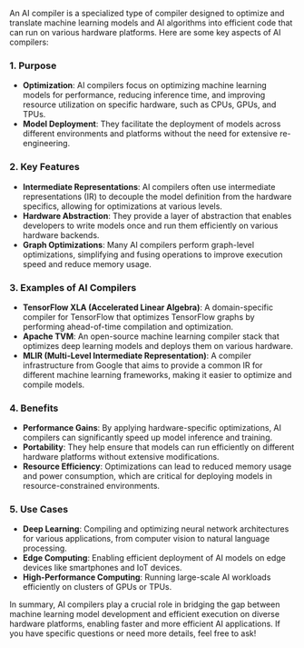 An AI compiler is a specialized type of compiler designed to optimize and translate machine learning models and AI algorithms into efficient code that can run on various hardware platforms. Here are some key aspects of AI compilers:

### 1. **Purpose**

- **Optimization**: AI compilers focus on optimizing machine learning models for performance, reducing inference time, and improving resource utilization on specific hardware, such as CPUs, GPUs, and TPUs.
- **Model Deployment**: They facilitate the deployment of models across different environments and platforms without the need for extensive re-engineering.

### 2. **Key Features**

- **Intermediate Representations**: AI compilers often use intermediate representations (IR) to decouple the model definition from the hardware specifics, allowing for optimizations at various levels.
- **Hardware Abstraction**: They provide a layer of abstraction that enables developers to write models once and run them efficiently on various hardware backends.
- **Graph Optimizations**: Many AI compilers perform graph-level optimizations, simplifying and fusing operations to improve execution speed and reduce memory usage.

### 3. **Examples of AI Compilers**

- **TensorFlow XLA (Accelerated Linear Algebra)**: A domain-specific compiler for TensorFlow that optimizes TensorFlow graphs by performing ahead-of-time compilation and optimization.
- **Apache TVM**: An open-source machine learning compiler stack that optimizes deep learning models and deploys them on various hardware.
- **MLIR (Multi-Level Intermediate Representation)**: A compiler infrastructure from Google that aims to provide a common IR for different machine learning frameworks, making it easier to optimize and compile models.

### 4. **Benefits**

- **Performance Gains**: By applying hardware-specific optimizations, AI compilers can significantly speed up model inference and training.
- **Portability**: They help ensure that models can run efficiently on different hardware platforms without extensive modifications.
- **Resource Efficiency**: Optimizations can lead to reduced memory usage and power consumption, which are critical for deploying models in resource-constrained environments.

### 5. **Use Cases**

- **Deep Learning**: Compiling and optimizing neural network architectures for various applications, from computer vision to natural language processing.
- **Edge Computing**: Enabling efficient deployment of AI models on edge devices like smartphones and IoT devices.
- **High-Performance Computing**: Running large-scale AI workloads efficiently on clusters of GPUs or TPUs.

In summary, AI compilers play a crucial role in bridging the gap between machine learning model development and efficient execution on diverse hardware platforms, enabling faster and more efficient AI applications. If you have specific questions or need more details, feel free to ask!
